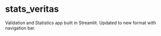 # stats_veritas
Validation and Statistics app built in Streamlit. Updated to new format with navigation bar. 
